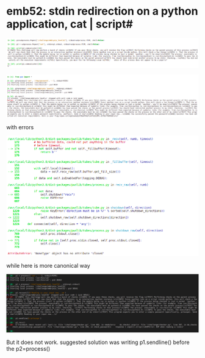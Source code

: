 # emb52: stdin redirection on a python application, cat | script\#

![stdout redirection(subprocess)](<../.gitbook/assets/image (6).png>)

![stdin redirection,observe the entered '-', for 'cat' to keep being opened. ](<../.gitbook/assets/image (9).png>)

with errors

![](<../.gitbook/assets/image (198).png>)



while here is more canonical way

![](../.gitbook/assets/image.png)

But it does not work. suggested solution was writing p1.sendline() before the p2=process()

